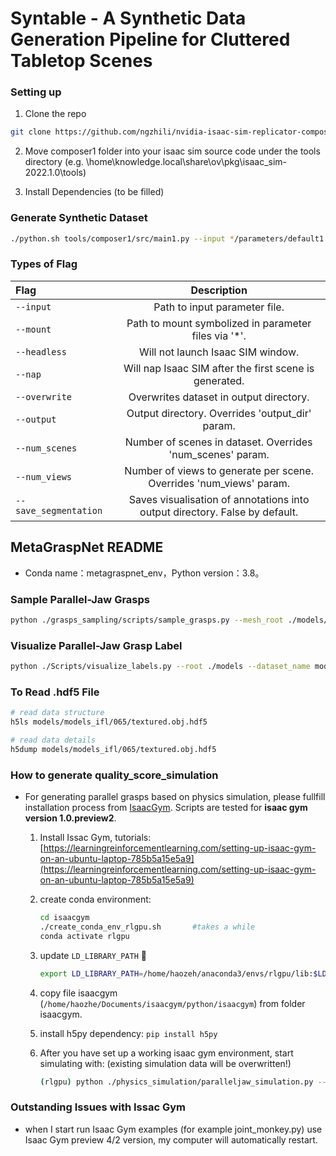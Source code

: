 # Syntable - A Synthetic Data Generation Pipeline for Cluttered Tabletop Scenes

### **Setting up**
1. Clone the repo 
``` bash
git clone https://github.com/ngzhili/nvidia-isaac-sim-replicator-composer.git
```

2. Move composer1 folder into your isaac sim source code under the tools directory (e.g. \home\knowledge\.local\share\ov\pkg\isaac_sim-2022.1.0\tools)

3. Install Dependencies (to be filled)


### **Generate Synthetic Dataset**

``` bash
./python.sh tools/composer1/src/main1.py --input */parameters/default1.yaml --output */dataset/train --mount home/knowledge/zhili --num_scenes 3 --num_views 3 --overwrite --save_segmentation
```

### Types of Flag
| Flag           | Description |
| :---           |    :----:   |
| ```--input```  | Path to input parameter file.       |
| ```--mount```   | Path to mount symbolized in parameter files via '*'.        |
| ```--headless```   | Will not launch Isaac SIM window.        |
| ```--nap```   | Will nap Isaac SIM after the first scene is generated.        |
| ```--overwrite```   | Overwrites dataset in output directory.        |
| ```--output```   | Output directory. Overrides 'output_dir' param.        |
| ```--num_scenes```  | Number of scenes in dataset. Overrides 'num_scenes' param.       |
| ```--num_views```  | Number of views to generate per scene. Overrides 'num_views' param.      |
| ```--save_segmentation```  | Saves visualisation of annotations into output directory. False by default.      |


## MetaGraspNet README

- Conda name：metagraspnet_env，Python version：3.8。

### Sample **Parallel-Jaw Grasps**

```bash
python ./grasps_sampling/scripts/sample_grasps.py --mesh_root ./models/models_ifl/065/ --paralleljaw --max_grasps 10
```

### **Visualize Parallel-Jaw Grasp Label**

```bash
python ./Scripts/visualize_labels.py --root ./models --dataset_name models_ifl --object 065 --parallel_grasps --analytical --max_grasps 500
```

### To Read .hdf5 File

```bash
# read data structure
h5ls models/models_ifl/065/textured.obj.hdf5

# read data details
h5dump models/models_ifl/065/textured.obj.hdf5
```

### **How to generate quality_score_simulation**

- For generating parallel grasps based on physics simulation, please fullfill installation process from [IsaacGym](https://developer.nvidia.com/isaac-gym). Scripts are tested for **isaac gym version 1.0.preview2**.
    1. Install Issac Gym, tutorials: [https://learningreinforcementlearning.com/setting-up-isaac-gym-on-an-ubuntu-laptop-785b5a15e5a9](https://learningreinforcementlearning.com/setting-up-isaac-gym-on-an-ubuntu-laptop-785b5a15e5a9)
    2. create conda environment:
        
        ```bash
        cd isaacgym
        ./create_conda_env_rlgpu.sh       #takes a while
        conda activate rlgpu
        ```
        
    3. update `LD_LIBRARY_PATH` **🚨**
        
        ```bash
        export LD_LIBRARY_PATH=/home/haozeh/anaconda3/envs/rlgpu/lib:$LD_LIBRARY_PATH
        ```
        
    4. copy file isaacgym (`/home/haozhe/Documents/isaacgym/python/isaacgym`) from folder isaacgym.
    5. install h5py dependency: `pip install h5py`
    6. After you have set up a working isaac gym environment, start simulating with: (existing simulation data will be overwritten!)
        
        ```bash
        (rlgpu) python ./physics_simulation/paralleljaw_simulation.py --root ./models/models_ifl/ --visualize --num_envs 16 --categories 008
        ```
        

### Outstanding Issues with Issac Gym

- when I start run Isaac Gym examples (for example joint_monkey.py) use Isaac Gym preview 4/2 version, my computer will automatically restart.
